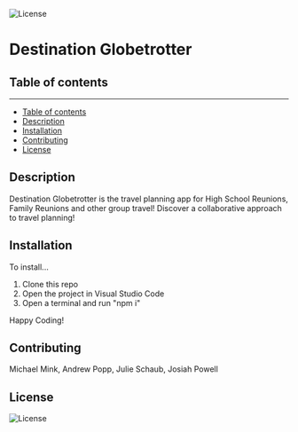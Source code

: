 ![License](https://img.shields.io/badge/License-MIT%20License-green?style=flat-square.svg)

# Destination Globetrotter

## Table of contents
<hr>

<!--ts-->
* [Table of contents](#table-of-contents)
* [Description](#description)
* [Installation](#installation)
* [Contributing](#contributing)
* [License](#license)
<!--te-->

## Description

<p>Destination Globetrotter is the travel planning app for High School Reunions, Family Reunions and other group travel! Discover a collaborative approach to travel planning! </p>

## Installation

<p>To install...

1. Clone this repo 
2. Open the project in Visual Studio Code
3. Open a terminal and run "npm i"

Happy Coding!</p>

## Contributing

<p>Michael Mink, Andrew Popp, Julie Schaub, Josiah Powell</p>

## License

![License](https://img.shields.io/badge/License-MIT%20License-blue?style=flat-square.svg)
